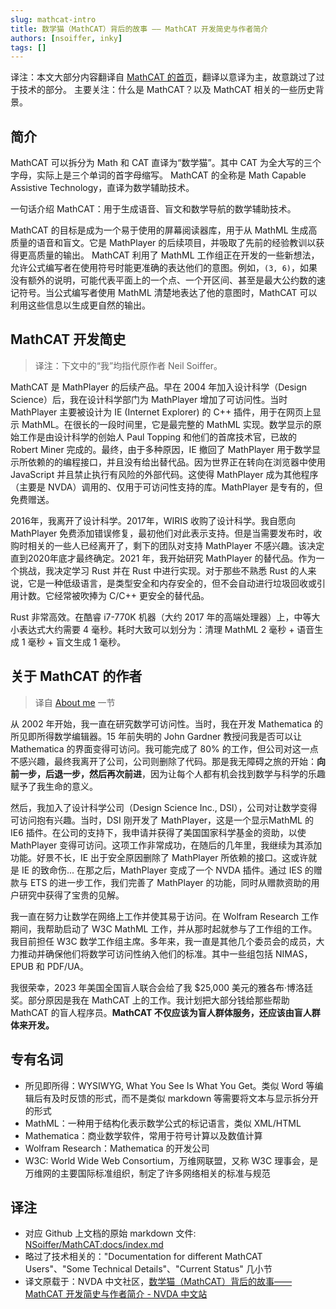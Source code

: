 ```yaml
---
slug: mathcat-intro
title: 数学猫（MathCAT）背后的故事 —— MathCAT 开发简史与作者简介
authors: [nsoiffer, inky]
tags: []
---
```


译注：本文大部分内容翻译自 [MathCAT 的首页][1]，翻译以意译为主，故意跳过了过于技术的部分。
主要关注：什么是 MathCAT？以及 MathCAT 相关的一些历史背景。

<!-- truncate -->

## 简介

MathCAT 可以拆分为 Math 和 CAT 直译为“数学猫”。其中 CAT 为全大写的三个字母，实际上是三个单词的首字母缩写。
MathCAT 的全称是 Math Capable Assistive Technology，直译为数学辅助技术。

一句话介绍 MathCAT：用于生成语音、盲文和数学导航的数学辅助技术。

MathCAT 的目标是成为一个易于使用的屏幕阅读器库，用于从 MathML 生成高质量的语音和盲文。它是 MathPlayer 的后续项目，并吸取了先前的经验教训以获得更高质量的输出。
MathCAT 利用了 MathML 工作组正在开发的一些新想法，允许公式编写者在使用符号时能更准确的表达他们的意图。例如，`(3, 6)`，如果没有额外的说明，可能代表平面上的一个点、一个开区间、甚至是最大公约数的速记符号。当公式编写者使用 MathML 清楚地表达了他的意图时，MathCAT 可以利用这些信息以生成更自然的输出。


## MathCAT 开发简史

> 译注：下文中的“我”均指代原作者 Neil Soiffer。

MathCAT 是 MathPlayer 的后续产品。早在 2004 年加入设计科学（Design Science）后，我在设计科学部门为 MathPlayer 增加了可访问性。当时 MathPlayer 主要被设计为 IE (Internet Explorer) 的 C++ 插件，用于在网页上显示 MathML。在很长的一段时间里，它是最完整的 MathML 实现。数学显示的原始工作是由设计科学的创始人 Paul Topping 和他们的首席技术官，已故的 Robert Miner 完成的。最终，由于多种原因，IE 撤回了 MathPlayer 用于数学显示所依赖的的编程接口，并且没有给出替代品。因为世界正在转向在浏览器中使用 JavaScript 并且禁止执行有风险的外部代码。这使得 MathPlayer 成为其他程序（主要是 NVDA）调用的、仅用于可访问性支持的库。MathPlayer 是专有的，但免费赠送。

2016年，我离开了设计科学。2017年，WIRIS 收购了设计科学。我自愿向 MathPlayer 免费添加错误修复，最初他们对此表示支持。但是当需要发布时，收购时相关的一些人已经离开了，剩下的团队对支持 MathPlayer 不感兴趣。该决定直到2020年底才最终确定。2021 年，我开始研究 MathPlayer 的替代品。作为一个挑战，我决定学习 Rust 并在 Rust 中进行实现。对于那些不熟悉 Rust 的人来说，它是一种低级语言，是类型安全和内存安全的，但不会自动进行垃圾回收或引用计数。它经常被吹捧为 C/C++ 更安全的替代品。

Rust 非常高效。在酷睿 i7-770K 机器（大约 2017 年的高端处理器）上，中等大小表达式大约需要 4 毫秒。耗时大致可以划分为：清理 MathML 2 毫秒 + 语音生成 1 毫秒 + 盲文生成 1 毫秒。

## 关于 MathCAT 的作者

> 译自 [About me][2] 一节

从 2002 年开始，我一直在研究数学可访问性。当时，我在开发 Mathematica 的所见即所得数学编辑器。15 年前失明的 John Gardner 教授问我是否可以让 Mathematica 的界面变得可访问。我可能完成了 80% 的工作，但公司对这一点不感兴趣，最终我离开了公司，公司则删除了代码。那是我无障碍之旅的开始：**向前一步，后退一步，然后再次前进**，因为让每个人都有机会找到数学与科学的乐趣赋予了我生命的意义。

然后，我加入了设计科学公司（Design Science Inc., DSI），公司对让数学变得可访问抱有兴趣。当时，DSI 刚开发了 MathPlayer，这是一个显示MathML 的 IE6 插件。在公司的支持下，我申请并获得了美国国家科学基金的资助，以使 MathPlayer 变得可访问。这项工作非常成功，在随后的几年里，我继续为其添加功能。好景不长，IE 出于安全原因删除了 MathPlayer 所依赖的接口。这或许就是 IE 的致命伤... 在那之后，MathPlayer 变成了一个 NVDA 插件。通过 IES 的赠款与 ETS 的进一步工作，我们完善了 MathPlayer 的功能，同时从赠款资助的用户研究中获得了宝贵的见解。

我一直在努力让数学在网络上工作并使其易于访问。在 Wolfram Research 工作期间，我帮助启动了 W3C MathML 工作，并从那时起就参与了工作组的工作。我目前担任 W3C 数学工作组主席。多年来，我一直是其他几个委员会的成员，大力推动并确保他们将数学可访问性纳入他们的标准。其中一些组包括 NIMAS，EPUB 和 PDF/UA。

我很荣幸，2023 年美国全国盲人联合会给了我 $25,000 美元的雅各布·博洛廷奖。部分原因是我在 MathCAT 上的工作。我计划把大部分钱给那些帮助 MathCAT 的盲人程序员。**MathCAT 不仅应该为盲人群体服务，还应该由盲人群体来开发。**

## 专有名词

- 所见即所得：WYSIWYG, What You See Is What You Get。类似 Word 等编辑后有及时反馈的形式，而不是类似 markdown 等需要将文本与显示拆分开的形式
- MathML：一种用于结构化表示数学公式的标记语言，类似 XML/HTML
- Mathematica：商业数学软件，常用于符号计算以及数值计算
- Wolfram Research：Mathematica 的开发公司
- W3C: World Wide Web Consortium，万维网联盟，又称 W3C 理事会，是万维网的主要国际标准组织，制定了许多网络相关的标准与规范

## 译注

- 对应 Github 上文档的原始 markdown 文件: [NSoiffer/MathCAT:docs/index.md][3]
- 略过了技术相关的："Documentation for different MathCAT Users"、"Some Technical Details"、"Current Status" 几小节
- 译文原载于：NVDA 中文社区，[数学猫（MathCAT）背后的故事——MathCAT 开发简史与作者简介 - NVDA 中文站](https://nvdacn.com/index.php/archives/1280/)

[1]: https://nsoiffer.github.io/MathCAT/
[2]: https://nsoiffer.github.io/MathCAT#about-me
[3]: https://github.com/NSoiffer/MathCAT/blob/e29f6a9dd49c5472d3b34f9084e3d741a7e106cf/docs/index.md
